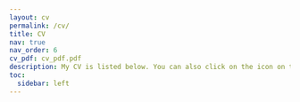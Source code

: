 ```yaml
---
layout: cv
permalink: /cv/
title: CV
nav: true
nav_order: 6
cv_pdf: cv_pdf.pdf
description: My CV is listed below. You can also click on the icon on the upper right for pdf file.
toc:
  sidebar: left
---
```

